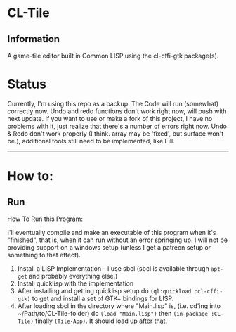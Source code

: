 # CL-Tile
## Information
A game-tile editor built in Common LISP using the cl-cffi-gtk package(s).

# Status

Currently, I'm using this repo as a backup. The Code will run (somewhat) correctly now. Undo and redo functions don't work right now, will push with next update.
If you want to use or make a fork of this project, I have no problems with it, just realize that there's a number of errors right now. Undo & Redo don't work properly (I think. array may be 'fixed', but surface won't be.), additional tools still need to be implemented, like Fill.

---

# How to:
## Run

How To Run this Program:

I'll eventually compile and make an executable of this program when it's "finished", that is, when it can run without an error springing up.
I will not be providing support on a windows setup (unless I get a patreon setup or something to that effect).

1. Install a LISP Implementation - I use sbcl (sbcl is available through `apt-get` and probably everything else.)
2. Install quicklisp with the implementation
3. After installing and getting quicklisp setup do `(ql:quickload :cl-cffi-gtk)` to get and install a set of GTK+ bindings for LISP.
4. After loading sbcl in the directory where "Main.lisp" is, (i.e. cd'ing into ~/Path/to/CL-Tile-folder) do `(load "Main.lisp")` then `(in-package :CL-Tile)` finally `(Tile-App)`. It should load up after that.
